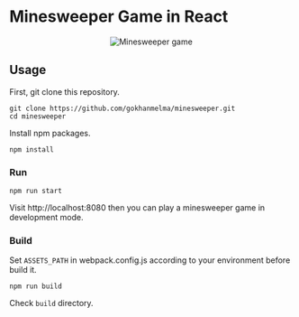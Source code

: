 # Minesweeper Game in React

<p align="center">
  <img src="https://user-images.githubusercontent.com/50603255/76736006-6df30b00-67a9-11ea-8171-1436bb460a44.PNG" alt="Minesweeper game">
</p>

## Usage

First, git clone this repository.

```shell
git clone https://github.com/gokhanmelma/minesweeper.git
cd minesweeper
```

Install npm packages.

```shell
npm install
```

### Run

```shell
npm run start
```

Visit http://localhost:8080 then you can play a minesweeper game in development mode.

### Build

Set `ASSETS_PATH` in webpack.config.js according to your environment before build it.

```shell
npm run build
```

Check `build` directory.
